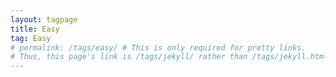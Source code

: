 ```yaml
---
layout: tagpage
title: Easy
tag: Easy
# permalink: /tags/easy/ # This is only required for pretty links.
# Thus, this page's link is /tags/jekyll/ rather than /tags/jekyll.html
---
```

